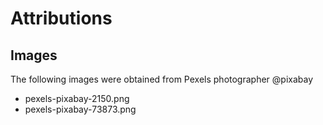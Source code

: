 # Attributions

## Images

The following images were obtained from Pexels photographer @pixabay

   * pexels-pixabay-2150.png
   * pexels-pixabay-73873.png